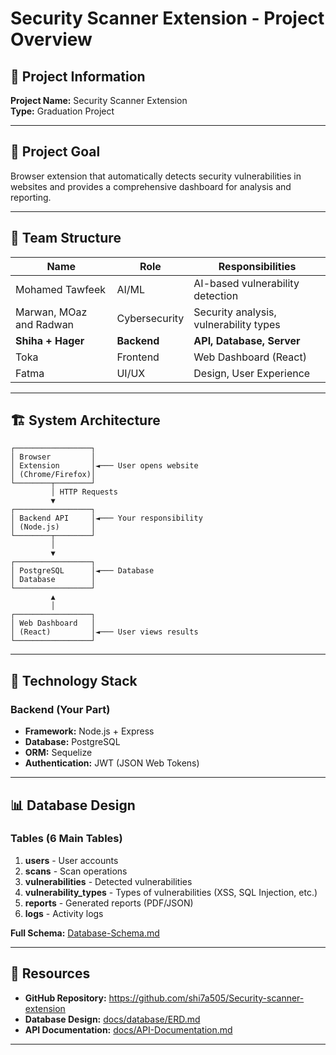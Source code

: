 # Security Scanner Extension - Project Overview

## 📌 Project Information

**Project Name:** Security Scanner Extension  
**Type:** Graduation Project  


---

## 🎯 Project Goal

Browser extension that automatically detects security vulnerabilities in websites and provides a comprehensive dashboard for analysis and reporting.

---

## 👥 Team Structure

| Name | Role | Responsibilities |
|------|------|------------------|
| Mohamed Tawfeek | AI/ML | AI-based vulnerability detection |
| Marwan, MOaz and Radwan | Cybersecurity | Security analysis, vulnerability types |
| **Shiha + Hager** | **Backend** | **API, Database, Server** |
| Toka | Frontend | Web Dashboard (React) |
| Fatma | UI/UX | Design, User Experience |

---

## 🏗️ System Architecture

```
┌─────────────────┐
│ Browser         │
│ Extension       │◄─── User opens website
│ (Chrome/Firefox)│
└────────┬────────┘
         │ HTTP Requests
         ▼
┌─────────────────┐
│ Backend API     │◄─── Your responsibility
│ (Node.js)       │
└────────┬────────┘
         │
         ▼
┌─────────────────┐
│ PostgreSQL      │◄─── Database
│ Database        │
└─────────────────┘
         ▲
         │
┌─────────────────┐
│ Web Dashboard   │
│ (React)         │◄─── User views results
└─────────────────┘
```

---

## 🔧 Technology Stack

### Backend (Your Part)
- **Framework:** Node.js + Express
- **Database:** PostgreSQL
- **ORM:** Sequelize
- **Authentication:** JWT (JSON Web Tokens)

---

## 📊 Database Design

### Tables (6 Main Tables)

1. **users** - User accounts
2. **scans** - Scan operations
3. **vulnerabilities** - Detected vulnerabilities
4. **vulnerability_types** - Types of vulnerabilities (XSS, SQL Injection, etc.)
5. **reports** - Generated reports (PDF/JSON)
6. **logs** - Activity logs

**Full Schema:** [Database-Schema.md](database/Database-Schema.md)

---



## 🔗 Resources

- **GitHub Repository:** https://github.com/shi7a505/Security-scanner-extension
- **Database Design:** [docs/database/ERD.md](database/ERD.md)
- **API Documentation:** [docs/API-Documentation.md](API-Documentation.md)

---
